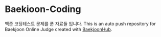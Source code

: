 # Baekioon-Coding
백준 코딩테스트 문제를 푼 자료들 입니다.
This is an auto push repository for Baekjoon Online Judge created with [BaekjoonHub](https://github.com/BaekjoonHub/BaekjoonHub).
